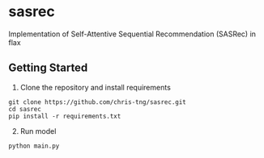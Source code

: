# sasrec
Implementation of Self-Attentive Sequential Recommendation (SASRec) in flax

## Getting Started

1. Clone the repository and install requirements
```shell
git clone https://github.com/chris-tng/sasrec.git
cd sasrec
pip install -r requirements.txt
```

2. Run model
```shell
python main.py 
```